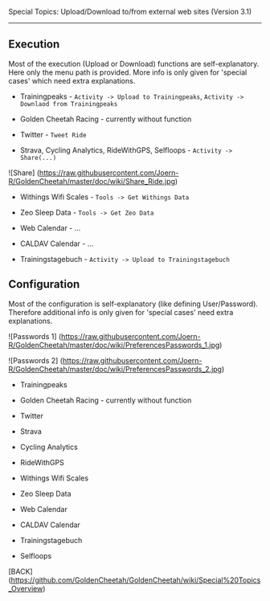 Special Topics: Upload/Download to/from external web sites (Version 3.1)
****

## Execution

Most of the execution (Upload or Download) functions are self-explanatory. Here only the menu path is provided. More info is only given for 'special cases' which need extra explanations.

* Trainingpeaks - `Activity -> Upload to Trainingpeaks`, `Activity -> Downlaod from Trainingpeaks`

* Golden Cheetah Racing - currently without function

* Twitter - `Tweet Ride`

* Strava, Cycling Analytics, RideWithGPS, Selfloops - `Activity -> Share(...)`

![Share] (https://raw.githubusercontent.com/Joern-R/GoldenCheetah/master/doc/wiki/Share_Ride.jpg)

* Withings Wifi Scales - `Tools -> Get Withings Data`

* Zeo Sleep Data - `Tools -> Get Zeo Data`

* Web Calendar - ...

* CALDAV Calendar - ...

* Trainingstagebuch - `Activity -> Upload to Trainingstagebuch`

## Configuration

Most of the configuration is self-explanatory (like defining User/Password). Therefore additional info is only given for 'special cases' need extra explanations.

![Passwords 1] (https://raw.githubusercontent.com/Joern-R/GoldenCheetah/master/doc/wiki/PreferencesPasswords_1.jpg)

![Passwords 2] (https://raw.githubusercontent.com/Joern-R/GoldenCheetah/master/doc/wiki/PreferencesPasswords_2.jpg)

* Trainingpeaks

* Golden Cheetah Racing - currently without function

* Twitter

* Strava

* Cycling Analytics

* RideWithGPS

* Withings Wifi Scales

* Zeo Sleep Data

* Web Calendar

* CALDAV Calendar

* Trainingstagebuch

* Selfloops


[BACK] (https://github.com/GoldenCheetah/GoldenCheetah/wiki/Special%20Topics_Overview)